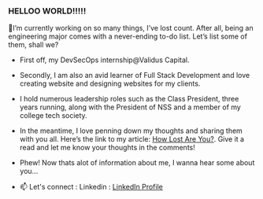 ### HELLOO WORLD!!!!!

🔭I’m currently working on so many things, I’ve lost count. After all, being an engineering major comes with a never-ending to-do list. Let’s list some of them, shall we?
- First off, my DevSecOps internship@Validus Capital.
- Secondly, I am also an avid learner of Full Stack Development and love creating website and designing websites for my clients.
- I hold numerous leadership roles such as the Class President, three years running, along with the President of NSS and a member of my college tech society.
- In the meantime, I love penning down my thoughts and sharing them with you all. Here’s the link to my article: [How Lost Are You?](https://medium.com/@amriii/how-lost-are-you-68f8d3cf9d31). Give it a read and let me know your thoughts in the comments! 

- Phew! Now thats alot of information about me, I wanna hear some about you...
  
- 📫 Let's connect : Linkedin : [LinkedIn Profile](https://www.linkedin.com/in/amrita-shrivastava-967a28202/)
